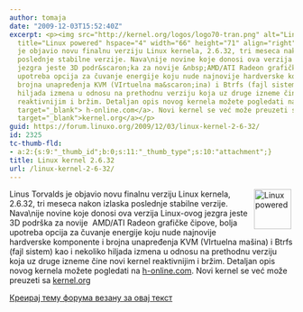```yaml
---
author: tomaja
date: "2009-12-03T15:52:40Z"
excerpt: <p><img src="http://kernel.org/logos/logo70-tran.png" alt="Linux powered"
  title="Linux powered" hspace="4" width="66" height="71" align="right" />Linus Torvalds
  je objavio novu finalnu verziju Linux kernela, 2.6.32, tri meseca nakon izlaska
  poslednje stabilne verzije. Nava\nije novine koje donosi ova verzija Linux-ovog
  jezgra jeste 3D podr&scaron;ka za novije &nbsp;AMD/ATI Radeon grafičke čipove, bolja
  upotreba opcija za čuvanje energije koju nude najnovije hardverske komponente i
  brojna unapređenja KVM (VIrtuelna ma&scaron;ina) i Btrfs (fajl sistem) kao i nekoliko
  hiljada izmena u odnosu na prethodnu verziju koja uz druge izneme čine novi kernel
  reaktivnijim i bržim. Detaljan opis novog kernela možete pogledati na<a href="http://www.h-online.com/open/features/What-s-new-in-Linux-2-6-32-872271.html"
  target="_blank"> h-online.com</a>. Novi kernel se već može preuzeti sa <a href="http://kernel.org/"
  target="_blank">kernel.org</a></p>
guid: https://forum.linuxo.org/2009/12/03/linux-kernel-2-6-32/
id: 2325
tc-thumb-fld:
- a:2:{s:9:"_thumb_id";b:0;s:11:"_thumb_type";s:10:"attachment";}
title: Linux kernel 2.6.32
url: /linux-kernel-2-6-32/
---
```

<img src="http://kernel.org/logos/logo70-tran.png" alt="Linux powered" title="Linux powered" hspace="4" width="66" height="71" align="right" />Linus Torvalds je objavio novu finalnu verziju Linux kernela, 2.6.32, tri meseca nakon izlaska poslednje stabilne verzije. Nava\nije novine koje donosi ova verzija Linux-ovog jezgra jeste 3D podr&scaron;ka za novije &nbsp;AMD/ATI Radeon grafičke čipove, bolja upotreba opcija za čuvanje energije koju nude najnovije hardverske komponente i brojna unapređenja KVM (VIrtuelna ma&scaron;ina) i Btrfs (fajl sistem) kao i nekoliko hiljada izmena u odnosu na prethodnu verziju koja uz druge izneme čine novi kernel reaktivnijim i bržim. Detaljan opis novog kernela možete pogledati na <a href="http://www.h-online.com/open/features/What-s-new-in-Linux-2-6-32-872271.html" target="_blank">h-online.com</a>. Novi kernel se već može preuzeti sa <a href="http://kernel.org/" target="_blank">kernel.org</a>

<!--break-->

[Креирај тему форума везану за овај текст](https://linuxo.org/nova-tema-na-forumu/?se_pid=2325)